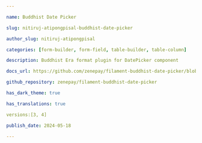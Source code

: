 ```yaml
---

name: Buddhist Date Picker

slug: nitiruj-atipongpisal-buddhist-date-picker

author_slug: nitiruj-atipongpisal

categories: [form-builder, form-field, table-builder, table-column]

description: Buddhist Era format plugin for DatePicker component 

docs_url: https://github.com/zenepay/filament-buddhist-date-picker/blob/main/README.md

github_repository: zenepay/filament-buddhist-date-picker

has_dark_theme: true

has_translations: true

versions:[3, 4]

publish_date: 2024-05-18

---
```



